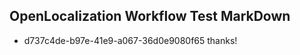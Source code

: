 ## OpenLocalization Workflow Test MarkDown
* d737c4de-b97e-41e9-a067-36d0e9080f65 thanks!

<!--HONumber=Jul16_HO4-->


